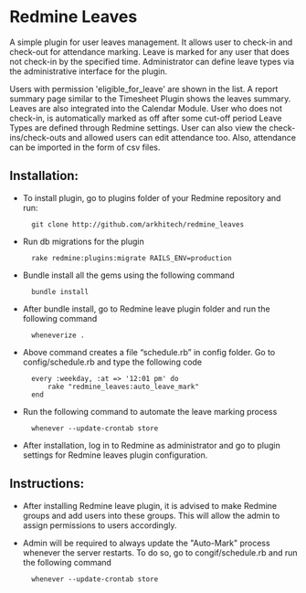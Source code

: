 Redmine Leaves
==============

A simple plugin for user leaves management. It allows user to check-in and check-out for attendance marking. 
Leave is marked for any user that does not check-in by the specified time. 
Administrator can define leave types via the administrative interface for the plugin.

Users with permission 'eligible_for_leave' are shown in the list. 
A report summary page similar to the Timesheet Plugin shows the leaves summary. 
Leaves are also integrated into the Calendar Module. 
User who does not check-in, is automatically marked as off after some cut-off period Leave Types are defined through Redmine settings. 
User can also view the check-ins/check-outs and allowed users can edit attendance too.
Also, attendance can be imported in the form of csv files.
  
Installation:
-------------

- To install plugin, go to plugins folder of your Redmine repository and run:

        git clone http://github.com/arkhitech/redmine_leaves

- Run db migrations for the plugin

        rake redmine:plugins:migrate RAILS_ENV=production

- Bundle install all the gems using the following command

        bundle install

- After bundle install, go to Redmine leave plugin folder and run the following command

        wheneverize .

- Above command creates a file “schedule.rb” in config folder. Go to config/schedule.rb and type the following code

        every :weekday, :at => '12:01 pm' do
            rake "redmine_leaves:auto_leave_mark"
        end

- Run the following command to automate the leave marking process

        whenever --update-crontab store

- After installation, log in to Redmine as administrator and go to plugin settings for Redmine leaves plugin configuration.

Instructions:
-------------

- After installing Redmine leave plugin, it is advised to make Redmine groups and add users into these groups. This will allow the admin to assign permissions to users accordingly.

- Admin will be required to always update the "Auto-Mark" process whenever the server restarts. To do so, go to congif/schedule.rb and run the following command

        whenever --update-crontab store